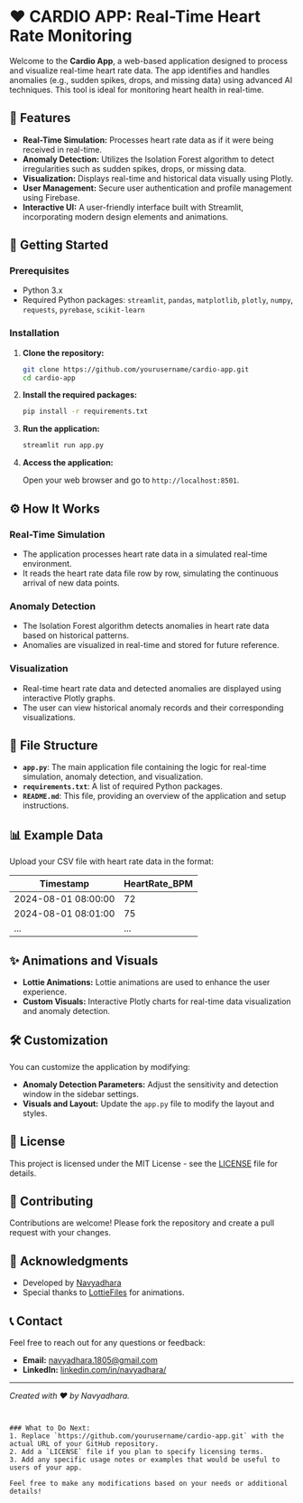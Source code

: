 # ❤️ CARDIO APP: Real-Time Heart Rate Monitoring

Welcome to the **Cardio App**, a web-based application designed to process and visualize real-time heart rate data. The app identifies and handles anomalies (e.g., sudden spikes, drops, and missing data) using advanced AI techniques. This tool is ideal for monitoring heart health in real-time.

## 🌟 Features

- **Real-Time Simulation:** Processes heart rate data as if it were being received in real-time.
- **Anomaly Detection:** Utilizes the Isolation Forest algorithm to detect irregularities such as sudden spikes, drops, or missing data.
- **Visualization:** Displays real-time and historical data visually using Plotly.
- **User Management:** Secure user authentication and profile management using Firebase.
- **Interactive UI:** A user-friendly interface built with Streamlit, incorporating modern design elements and animations.

## 🚀 Getting Started

### Prerequisites

- Python 3.x
- Required Python packages: `streamlit`, `pandas`, `matplotlib`, `plotly`, `numpy`, `requests`, `pyrebase`, `scikit-learn`

### Installation

1. **Clone the repository:**

   ```bash
   git clone https://github.com/yourusername/cardio-app.git
   cd cardio-app


2. **Install the required packages:**

   ```bash
   pip install -r requirements.txt
   ```

3. **Run the application:**

   ```bash
   streamlit run app.py
   ```

4. **Access the application:**

   Open your web browser and go to `http://localhost:8501`.

## ⚙️ How It Works

### Real-Time Simulation

- The application processes heart rate data in a simulated real-time environment.
- It reads the heart rate data file row by row, simulating the continuous arrival of new data points.

### Anomaly Detection

- The Isolation Forest algorithm detects anomalies in heart rate data based on historical patterns.
- Anomalies are visualized in real-time and stored for future reference.

### Visualization

- Real-time heart rate data and detected anomalies are displayed using interactive Plotly graphs.
- The user can view historical anomaly records and their corresponding visualizations.

## 📁 File Structure

- **`app.py`**: The main application file containing the logic for real-time simulation, anomaly detection, and visualization.
- **`requirements.txt`**: A list of required Python packages.
- **`README.md`**: This file, providing an overview of the application and setup instructions.

## 📊 Example Data

Upload your CSV file with heart rate data in the format:

| Timestamp             | HeartRate_BPM |
|-----------------------|---------------|
| 2024-08-01 08:00:00   | 72            |
| 2024-08-01 08:01:00   | 75            |
| ...                   | ...           |

## ✨ Animations and Visuals

- **Lottie Animations:** Lottie animations are used to enhance the user experience.
- **Custom Visuals:** Interactive Plotly charts for real-time data visualization and anomaly detection.

## 🛠️ Customization

You can customize the application by modifying:

- **Anomaly Detection Parameters:** Adjust the sensitivity and detection window in the sidebar settings.
- **Visuals and Layout:** Update the `app.py` file to modify the layout and styles.

## 📄 License

This project is licensed under the MIT License - see the [LICENSE](LICENSE) file for details.

## 🤝 Contributing

Contributions are welcome! Please fork the repository and create a pull request with your changes.

## 🙏 Acknowledgments

- Developed by [Navyadhara](https://www.linkedin.com/in/navyadhara/)
- Special thanks to [LottieFiles](https://lottiefiles.com/) for animations.

## 📞 Contact

Feel free to reach out for any questions or feedback:

- **Email:** navyadhara.1805@gmail.com
- **LinkedIn:** [linkedin.com/in/navyadhara/](https://linkedin.com/in/navyadhara/)

---

*Created with ❤️ by Navyadhara.*
```


### What to Do Next:
1. Replace `https://github.com/yourusername/cardio-app.git` with the actual URL of your GitHub repository.
2. Add a `LICENSE` file if you plan to specify licensing terms.
3. Add any specific usage notes or examples that would be useful to users of your app.

Feel free to make any modifications based on your needs or additional details!
